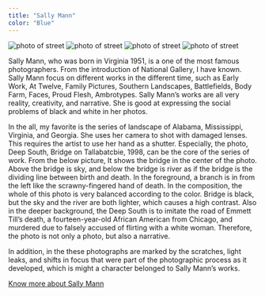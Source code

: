 ```yaml
---
title: "Sally Mann"
color: "Blue"
---
```

<div class="photo-sally">
  <img src="/web1-sp/img/14th.jpg" alt="photo of street" class="photo-street">
  <img src="/web1-sp/img/14th.jpg" alt="photo of street" class="photo-street">
  <img src="/web1-sp/img/14th.jpg" alt="photo of street" class="photo-street">
  <img src="/web1-sp/img/14th.jpg" alt="photo of street" class="photo-street">
 </div>
<div class="context">
  <p>Sally Mann, who was born in Virginia 1951, is a one of the most famous photographers. From the introduction of National Gallery, I have known. Sally Mann focus on different works in the different time, such as Early Work, At Twelve, Family Pictures, Southern Landscapes, Battlefields, Body Farm, Faces, Proud Flesh, Ambrotypes. Sally Mann’s works are all very reality, creativity, and narrative. She is good at expressing the social problems of black and white in her photos.</p>
In the all, my favorite is the series of landscape of Alabama, Mississippi, Virginia, and Georgia. She uses her camera to shot with damaged lenses. This requires the artist to use her hand as a shutter. Especially, the photo, Deep South, Bridge on Tallabatcbie, 1998, can be the core of the series of work. From the below picture, It shows the bridge in the center of the photo. Above the bridge is sky, and below the bridge is river as if the bridge is the dividing line between birth and death. In the foreground, a branch is in from the left like the scrawny-fingered hand of death. In the composition, the whole of this photo is very balanced according to the color. Bridge is black, but the sky and the river are both lighter, which causes a high contrast. Also in the deeper background, the Deep South is to imitate the road of Emmett Till’s death, a fourteen-year-old African American from Chicago, and murdered due to falsely accused of flirting with a white woman. Therefore, the photo is not only a photo, but also a narrative. </p>
<p>In addition, in the these photographs are marked by the scratches, light leaks, and shifts in focus that were part of the photographic process as it developed, which is might a character belonged to Sally Mann’s works.</p>
</div>

[Know more about Sally Mann](https://art21.org/artist/sally-mann/?gclid=EAIaIQobChMIsP_Rpofl2gIVCEsNCh1lUwmDEAAYAiAAEgLrWvD_BwE)
